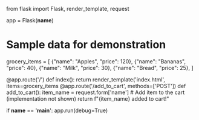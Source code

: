 from flask import Flask, render_template, request

app = Flask(__name__)

# Sample data for demonstration
grocery_items = [
    {"name": "Apples", "price": 120},
    {"name": "Bananas", "price": 40},
    {"name": "Milk", "price": 30},
    {"name": "Bread", "price": 25},
]

@app.route('/')
def index():
    return render_template('index.html', items=grocery_items
@app.route('/add_to_cart', methods=['POST'])
def add_to_cart():
    item_name = request.form['name']
    # Add item to the cart (implementation not shown)
    return f"{item_name} added to cart!"

if __name__ == '__main__':
    app.run(debug=True)
